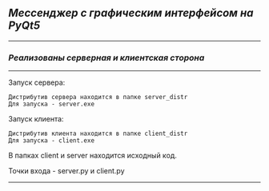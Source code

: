 ## _Мессенджер c графическим интерфейсом на PyQt5_
____
### _Реализованы серверная и клиентская сторона_
____
Запуск сервера:
```
Дистрибутив сервера находится в папке server_distr
Для запуска - server.exe
```

Запуск клиента:
```
Дистрибутив клиента находится в папке client_distr
Для запуска - client.exe
```

В папках client и server находится исходный код.

Точки входа - server.py и client.py
___


